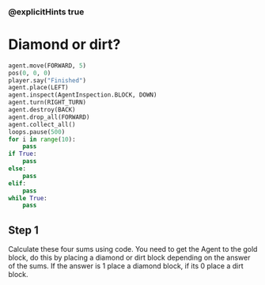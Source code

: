 ### @explicitHints true

# Diamond or dirt?

```python
agent.move(FORWARD, 5)
pos(0, 0, 0)
player.say("Finished")
agent.place(LEFT)
agent.inspect(AgentInspection.BLOCK, DOWN) 
agent.turn(RIGHT_TURN)
agent.destroy(BACK)
agent.drop_all(FORWARD)
agent.collect_all()
loops.pause(500)
for i in range(10):
    pass
if True: 
    pass
else: 
    pass
elif:
    pass
while True:
    pass
```

## Step 1
Calculate these four sums using code. You need to get the Agent to the gold block, do this by placing a diamond or dirt block depending on the answer of the sums.  If the answer is 1 place a diamond block, if its 0 place a dirt block. 


